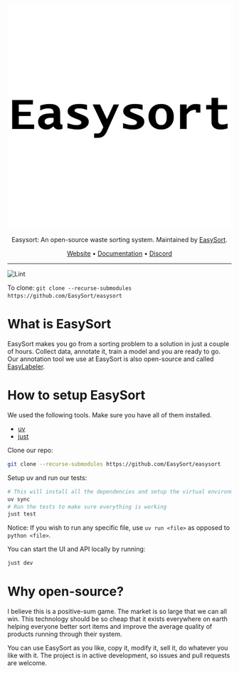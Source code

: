 <div align="center">

![EasySort](docs/assets/easysort-logo.png)

Easysort: An open-source waste sorting system. Maintained by [EasySort](https://github.com/Easysort).

[Website](https://easysort.org) • [Documentation](https://docs.easysort.org) • [Discord](https://discord.com/invite/2Bh3SBFbdP)
</div>

---

![Lint](https://github.com/easysort/easysort/workflows/Lint/badge.svg)

To clone: ```git clone --recurse-submodules https://github.com/EasySort/easysort```

# What is EasySort
EasySort makes you go from a sorting problem to a solution in just a couple of hours. Collect data, annotate it, train a model and you are ready to go.
Our annotation tool we use at EasySort is also open-source and called [EasyLabeler](https://github.com/EasySort/easylabeler).

# How to setup EasySort

We used the following tools. Make sure you have all of them installed.

- [uv](https://github.com/astral-sh/uv)
- [just](https://github.com/casey/just)

Clone our repo:

```bash
git clone --recurse-submodules https://github.com/EasySort/easysort
```

Setup uv and run our tests:

```bash
# This will install all the dependencies and setup the virtual environment
uv sync
# Run the tests to make sure everything is working
just test
```

Notice: If you wish to run any specific file, use `uv run <file>` as opposed to `python <file>`.

You can start the UI and API locally by running:

```bash
just dev
```

# Why open-source?
I believe this is a positive-sum game. The market is so large that we can all win. This technology should be so cheap that it exists everywhere on earth helping everyone better sort items and improve the average quality of products running through their system.

You can use EasySort as you like, copy it, modify it, sell it, do whatever you like with it. The project is in active development, so issues and pull requests are welcome.
